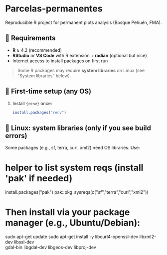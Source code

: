 # Parcelas-permanentes
Reproducible R project for permanent plots analysis (Bosque Pehuén, FMA).

## 🔧 Requirements
- **R** ≥ 4.2 (recommended)
- **RStudio** *or* **VS Code** with R extension + **radian** (optional but nice)
- Internet access to install packages on first run

> Some R packages may require **system libraries** on Linux (see “System libraries” below).

## 🚀 First-time setup (any OS)
1. Install `{renv}` once:
   ```r
   install.packages("renv")


## 🐧 Linux: system libraries (only if you see build errors)

Some packages (e.g., sf, terra, curl, xml2) need OS libraries. Use:

# helper to list system reqs (install 'pak' if needed)
install.packages("pak")
pak::pkg_sysreqs(c("sf","terra","curl","xml2"))

# Then install via your package manager (e.g., Ubuntu/Debian):

sudo apt-get update
sudo apt-get install -y libcurl4-openssl-dev libxml2-dev libssl-dev \
                        gdal-bin libgdal-dev libgeos-dev libproj-dev
